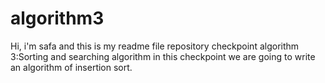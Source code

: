# algorithm3
Hi, i'm safa and this is my readme file repository checkpoint algorithm 3:Sorting and searching algorithm
in this checkpoint we are going to write an algorithm of insertion sort.
